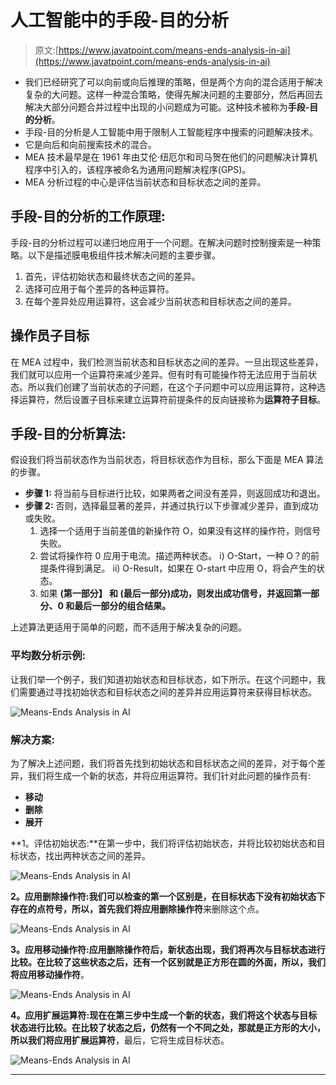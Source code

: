 # 人工智能中的手段-目的分析

> 原文:[https://www.javatpoint.com/means-ends-analysis-in-ai](https://www.javatpoint.com/means-ends-analysis-in-ai)

*   我们已经研究了可以向前或向后推理的策略，但是两个方向的混合适用于解决复杂的大问题。这样一种混合策略，使得先解决问题的主要部分，然后再回去解决大部分问题合并过程中出现的小问题成为可能。这种技术被称为**手段-目的分析**。
*   手段-目的分析是人工智能中用于限制人工智能程序中搜索的问题解决技术。
*   它是向后和向前搜索技术的混合。
*   MEA 技术最早是在 1961 年由艾伦·纽厄尔和司马贺在他们的问题解决计算机程序中引入的，该程序被命名为通用问题解决程序(GPS)。
*   MEA 分析过程的中心是评估当前状态和目标状态之间的差异。

## 手段-目的分析的工作原理:

手段-目的分析过程可以递归地应用于一个问题。在解决问题时控制搜索是一种策略。以下是描述膜电极组件技术解决问题的主要步骤。

1.  首先，评估初始状态和最终状态之间的差异。
2.  选择可应用于每个差异的各种运算符。
3.  在每个差异处应用运算符，这会减少当前状态和目标状态之间的差异。

## 操作员子目标

在 MEA 过程中，我们检测当前状态和目标状态之间的差异。一旦出现这些差异，我们就可以应用一个运算符来减少差异。但有时有可能操作符无法应用于当前状态。所以我们创建了当前状态的子问题，在这个子问题中可以应用运算符，这种选择运算符，然后设置子目标来建立运算符前提条件的反向链接称为**运算符子目标**。

## 手段-目的分析算法:

假设我们将当前状态作为当前状态，将目标状态作为目标，那么下面是 MEA 算法的步骤。

*   **步骤 1:** 将当前与目标进行比较，如果两者之间没有差异，则返回成功和退出。
*   **步骤 2:** 否则，选择最显著的差异，并通过执行以下步骤减少差异，直到成功或失败。
    1.  选择一个适用于当前差值的新操作符 O，如果没有这样的操作符，则信号失败。
    2.  尝试将操作符 0 应用于电流。描述两种状态。
        i) O-Start，一种 O？的前提条件得到满足。
        ii) O-Result，如果在 O-start 中应用 O，将会产生的状态。
    3.  如果
        **(第一部分】
        和
        **(最后一部分)成功，则发出成功信号，并返回第一部分、0 和最后一部分的组合结果。****

上述算法更适用于简单的问题，而不适用于解决复杂的问题。

### 平均数分析示例:

让我们举一个例子，我们知道初始状态和目标状态，如下所示。在这个问题中，我们需要通过寻找初始状态和目标状态之间的差异并应用运算符来获得目标状态。

![Means-Ends Analysis in AI](../Images/953ce4287d3b61fae554ecb05296138f.png)

### 解决方案:

为了解决上述问题，我们将首先找到初始状态和目标状态之间的差异，对于每个差异，我们将生成一个新的状态，并将应用运算符。我们针对此问题的操作员有:

*   **移动**
*   **删除**
*   **展开**

**1。评估初始状态:**在第一步中，我们将评估初始状态，并将比较初始状态和目标状态，找出两种状态之间的差异。

![Means-Ends Analysis in AI](../Images/f0b30757ed471cc8b5011400993255d1.png)

**2。应用删除操作符:**我们可以检查的第一个区别是，在目标状态下没有初始状态下存在的点符号，所以，首先我们将应用**删除操作符**来删除这个点。

![Means-Ends Analysis in AI](../Images/1b9de49bb23270a86bc08b7df9e9dcf7.png)

**3。应用移动操作符:**应用删除操作符后，新状态出现，我们将再次与目标状态进行比较。在比较了这些状态之后，还有一个区别就是正方形在圆的外面，所以，我们将应用**移动操作符**。

![Means-Ends Analysis in AI](../Images/e3fbb43638221612bdd9c85b7544922b.png)

**4。应用扩展运算符:**现在在第三步中生成一个新的状态，我们将这个状态与目标状态进行比较。在比较了状态之后，仍然有一个不同之处，那就是正方形的大小，所以我们将应用**扩展运算符**，最后，它将生成目标状态。

![Means-Ends Analysis in AI](../Images/bf1d8c3d5c3731e3675ea0cd5276add4.png)

* * *